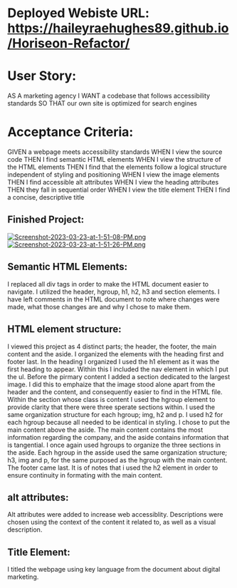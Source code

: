 # Deployed Webiste URL: https://haileyraehughes89.github.io/Horiseon-Refactor/ 

# User Story:
AS A marketing agency
I WANT a codebase that follows accessibility standards
SO THAT our own site is optimized for search engines

# Acceptance Criteria:

GIVEN a webpage meets accessibility standards
WHEN I view the source code
THEN I find semantic HTML elements
WHEN I view the structure of the HTML elements
THEN I find that the elements follow a logical structure independent of styling and positioning
WHEN I view the image elements
THEN I find accessible alt attributes
WHEN I view the heading attributes
THEN they fall in sequential order
WHEN I view the title element
THEN I find a concise, descriptive title

## Finished Project:
[![Screenshot-2023-03-23-at-1-51-08-PM.png](https://i.postimg.cc/3w7vfG4L/Screenshot-2023-03-23-at-1-51-08-PM.png)](https://postimg.cc/68jqyyhR)
[![Screenshot-2023-03-23-at-1-51-26-PM.png](https://i.postimg.cc/J7y5kbbJ/Screenshot-2023-03-23-at-1-51-26-PM.png)](https://postimg.cc/23DWpL98)

## Semantic HTML Elements:

I replaced all div tags in order to make the HTML document easier to navigate. I utilized the header, hgroup, h1, h2, h3 and section elements. I have left comments in the HTML document to note where changes were made, what those changes are and why I chose to make them.

## HTML element structure:

I viewed this project as 4 distinct parts; the header, the footer, the main content and the aside. I organized the elements with the heading first and footer last. In the heading I organized I used the h1 element as it was the first heading to appear. Within this I included the nav element in which I put the ul. Before the pirmary content I added a section dedicated to the largest image. I did this to emphaize that the image stood alone apart from the header and the content, and consequently easier to find in the HTML file. Within the section whose class is content I used the hgroup element to provide clarity that there were three sperate sections within. I used the same organization structure for each hgroup; img, h2 and p. I used h2 for each hgroup because all needed to be identical in styling.  I chose to put the main content above the aside. The main content contains the most information regarding the company, and the aside contains information that is tangential. I once again used hgroups to organize the three sections in the aside. Each hgroup in the asside used the same organization structure; h3, img and p, for the same purposed as the hgroup with the main content. The footer came last. It is of notes that i used the h2 element in order to ensure continuity in formating with the main content.

## alt attributes:

Alt attributes were added to increase web accessiblity. Descriptions were chosen using the context of the content it related to, as well as a visual description.

## Title Element:
 
 I titled the webpage using key language from the document about digital marketing. 
